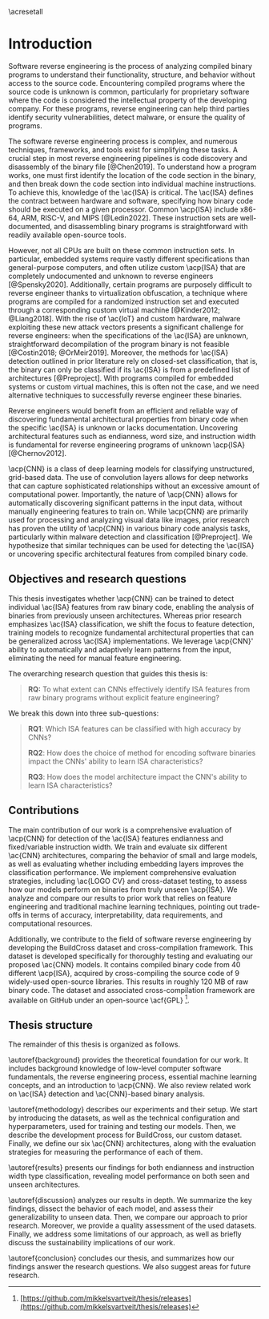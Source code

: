 \acresetall

# Introduction

Software reverse engineering is the process of analyzing compiled binary programs to understand their functionality, structure, and behavior without access to the source code. Encountering compiled programs where the source code is unknown is common, particularly for proprietary software where the code is considered the intellectual property of the developing company. For these programs, reverse engineering can help third parties identify security vulnerabilities, detect malware, or ensure the quality of programs.

The software reverse engineering process is complex, and numerous techniques, frameworks, and tools exist for simplifying these tasks. A crucial step in most reverse engineering pipelines is code discovery and disassembly of the binary file [@Chen2019]. To understand how a program works, one must first identify the location of the code section in the binary, and then break down the code section into individual machine instructions. To achieve this, knowledge of the \ac{ISA} is critical. The \ac{ISA} defines the contract between hardware and software, specifying how binary code should be executed on a given processor. Common \acp{ISA} include x86-64, ARM, RISC-V, and MIPS [@Ledin2022]. These instruction sets are well-documented, and disassembling binary programs is straightforward with readily available open-source tools.

However, not all CPUs are built on these common instruction sets. In particular, embedded systems require vastly different specifications than general-purpose computers, and often utilize custom \acp{ISA} that are completely undocumented and unknown to reverse engineers [@Spensky2020]. Additionally, certain programs are purposely difficult to reverse engineer thanks to virtualization obfuscation, a technique where programs are compiled for a randomized instruction set and executed through a corresponding custom virtual machine [@Kinder2012; @Liang2018]. With the rise of \ac{IoT} and custom hardware, malware exploiting these new attack vectors presents a significant challenge for reverse engineers: when the specifications of the \ac{ISA} are unknown, straightforward decompilation of the program binary is not feasible [@Costin2018; @OrMeir2019]. Moreover, the methods for \ac{ISA} detection outlined in prior literature rely on closed-set classification, that is, the binary can only be classified if its \ac{ISA} is from a predefined list of architectures [@Preproject]. With programs compiled for embedded systems or custom virtual machines, this is often not the case, and we need alternative techniques to successfully reverse engineer these binaries.

Reverse engineers would benefit from an efficient and reliable way of discovering fundamental architectural properties from binary code when the specific \ac{ISA} is unknown or lacks documentation. Uncovering architectural features such as endianness, word size, and instruction width is fundamental for reverse engineering programs of unknown \acp{ISA} [@Chernov2012].

\acp{CNN} is a class of deep learning models for classifying unstructured, grid-based data. The use of convolution layers allows for deep networks that can capture sophisticated relationships without an excessive amount of computational power. Importantly, the nature of \acp{CNN} allows for automatically discovering significant patterns in the input data, without manually engineering features to train on. While \acp{CNN} are primarily used for processing and analyzing visual data like images, prior research has proven the utility of \acp{CNN} in various binary code analysis tasks, particularly within malware detection and classification [@Preproject]. We hypothesize that similar techniques can be used for detecting the \ac{ISA} or uncovering specific architectural features from compiled binary code.

## Objectives and research questions

This thesis investigates whether \acp{CNN} can be trained to detect individual \ac{ISA} features from raw binary code, enabling the analysis of binaries from previously unseen architectures. Whereas prior research emphasizes \ac{ISA} classification, we shift the focus to feature detection, training models to recognize fundamental architectural properties that can be generalized across \ac{ISA} implementations. We leverage \acp{CNN}' ability to automatically and adaptively learn patterns from the input, eliminating the need for manual feature engineering.

The overarching research question that guides this thesis is:

> **RQ:** To what extent can CNNs effectively identify ISA features from raw binary programs without explicit feature engineering?

We break this down into three sub-questions:

> **RQ1**: Which ISA features can be classified with high accuracy by CNNs?
>
> **RQ2**: How does the choice of method for encoding software binaries impact the CNNs' ability to learn ISA characteristics?
>
> **RQ3**: How does the model architecture impact the CNN's ability to learn ISA characteristics?

## Contributions

The main contribution of our work is a comprehensive evaluation of \acp{CNN} for detection of the \ac{ISA} features endianness and fixed/variable instruction width. We train and evaluate six different \ac{CNN} architectures, comparing the behavior of small and large models, as well as evaluating whether including embedding layers improves the classification performance. We implement comprehensive evaluation strategies, including \ac{LOGO CV} and cross-dataset testing, to assess how our models perform on binaries from truly unseen \acp{ISA}. We analyze and compare our results to prior work that relies on feature engineering and traditional machine learning techniques, pointing out trade-offs in terms of accuracy, interpretability, data requirements, and computational resources.

Additionally, we contribute to the field of software reverse engineering by developing the BuildCross dataset and cross-compilation framework. This dataset is developed specifically for thoroughly testing and evaluating our proposed \ac{CNN} models. It contains compiled binary code from 40 different \acp{ISA}, acquired by cross-compiling the source code of 9 widely-used open-source libraries. This results in roughly 120 MB of raw binary code. The dataset and associated cross-compilation framework are available on GitHub under an open-source \acf{GPL} [^1].

[^1]: [https://github.com/mikkelsvartveit/thesis/releases](https://github.com/mikkelsvartveit/thesis/releases)

## Thesis structure

The remainder of this thesis is organized as follows.

\autoref{background} provides the theoretical foundation for our work. It includes background knowledge of low-level computer software fundamentals, the reverse engineering process, essential machine learning concepts, and an introduction to \acp{CNN}. We also review related work on \ac{ISA} detection and \ac{CNN}-based binary analysis.

\autoref{methodology} describes our experiments and their setup. We start by introducing the datasets, as well as the technical configuration and hyperparameters, used for training and testing our models. Then, we describe the development process for BuildCross, our custom dataset. Finally, we define our six \ac{CNN} architectures, along with the evaluation strategies for measuring the performance of each of them.

\autoref{results} presents our findings for both endianness and instruction width type classification, revealing model performance on both seen and unseen architectures.

\autoref{discussion} analyzes our results in depth. We summarize the key findings, dissect the behavior of each model, and assess their generalizability to unseen data. Then, we compare our approach to prior research. Moreover, we provide a quality assessment of the used datasets. Finally, we address some limitations of our approach, as well as briefly discuss the sustainability implications of our work.

\autoref{conclusion} concludes our thesis, and summarizes how our findings answer the research questions. We also suggest areas for future research.
